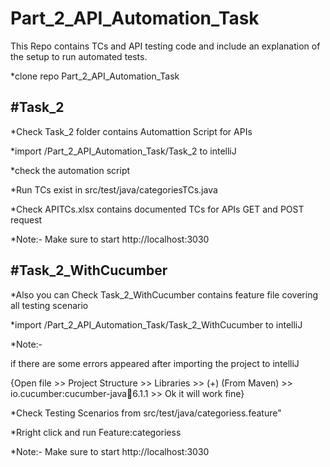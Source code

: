 
# Part_2_API_Automation_Task


This Repo contains TCs and API testing code and include an explanation of the setup to run automated tests.


*clone repo Part_2_API_Automation_Task

#Task_2
--------

*Check Task_2 folder contains Automattion Script for APIs

*import /Part_2_API_Automation_Task/Task_2 to intelliJ

*check the automation script

*Run TCs exist in src/test/java/categoriesTCs.java

*Check APITCs.xlsx contains documented TCs for APIs GET and POST request

*Note:- Make sure to start http://localhost:3030

#Task_2_WithCucumber
--------------------
*Also you can Check Task_2_WithCucumber  contains feature file covering all testing scenario

*import /Part_2_API_Automation_Task/Task_2_WithCucumber to intelliJ

*Note:-

if there are some errors appeared after importing the project to intelliJ
   
   {Open file >> Project Structure >> Libraries >> (+) (From Maven) >> io.cucumber:cucumber-java:jar:6.1.1 >> Ok
   it will work fine}


*Check Testing Scenarios from src/test/java/categoriess.feature"

*Rright click and run Feature:categoriess

*Note:- Make sure to start http://localhost:3030

